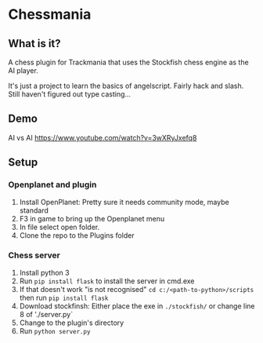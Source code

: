 # Chessmania
## What is it?
A chess plugin for Trackmania that uses the Stockfish chess engine as the AI player.

It's just a project to learn the basics of angelscript. Fairly hack and slash. Still haven't figured out type casting...
## Demo
AI vs AI https://www.youtube.com/watch?v=3wXRyJxefq8
## Setup
### Openplanet and plugin
1) Install OpenPlanet: Pretty sure it needs community mode, maybe standard
2) F3 in game to bring up the Openplanet menu
3) In file select open folder.
4) Clone the repo to the Plugins folder

### Chess server
1) Install python 3
2) Run `pip install flask` to install the server in cmd.exe
3) If that doesn't work "is not recognised" `cd c:/<path-to-python>/scripts` then run `pip install flask`
4) Download stockfinsh: Either place the exe in `./stockfish/` or change line 8 of './server.py`
5) Change to the plugin's directory
6) Run `python server.py`
